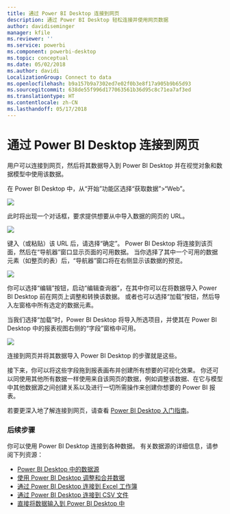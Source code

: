 ```yaml
---
title: 通过 Power BI Desktop 连接到网页
description: 通过 Power BI Desktop 轻松连接并使用网页数据
author: davidiseminger
manager: kfile
ms.reviewer: ''
ms.service: powerbi
ms.component: powerbi-desktop
ms.topic: conceptual
ms.date: 05/02/2018
ms.author: davidi
LocalizationGroup: Connect to data
ms.openlocfilehash: b9a157b9a7302ed7e02f0b3e8f17a905b9b65d93
ms.sourcegitcommit: 638de55f996d177063561b36d95c8c71ea7af3ed
ms.translationtype: HT
ms.contentlocale: zh-CN
ms.lasthandoff: 05/17/2018
---
```

# <a name="connect-to-a-web-page-from-power-bi-desktop"></a>通过 Power BI Desktop 连接到网页
用户可以连接到网页，然后将其数据导入到 Power BI Desktop 并在视觉对象和数据模型中使用该数据。

在 Power BI Desktop 中，从“开始”功能区选择“获取数据”>“Web”。

![](media/desktop-connect-to-web/connect-to-web_1.png)

此时将出现一个对话框，要求提供想要从中导入数据的网页的 URL。

![](media/desktop-connect-to-web/connect-to-web_2.png)

键入（或粘贴）该 URL 后，请选择“确定”。 Power BI Desktop 将连接到该页面，然后在“导航器”窗口显示页面的可用数据。 当你选择了其中一个可用的数据元素（如整页的表）后，“导航器”窗口将在右侧显示该数据的预览。

![](media/desktop-connect-to-web/connect-to-web_3.png)

你可以选择“编辑”按钮，启动“编辑查询器”，在其中你可以在将数据导入 Power BI Desktop 前在网页上调整和转换该数据。 或者也可以选择“加载”按钮，然后导入左窗格中所有选定的数据元素。

当我们选择“加载”时，Power BI Desktop 将导入所选项目，并使其在 Power BI Desktop 中的报表视图右侧的“字段”窗格中可用。

![](media/desktop-connect-to-web/connect-to-web_4.png)

连接到网页并将其数据导入 Power BI Desktop 的步骤就是这些。

接下来，你可以将这些字段拖到报表画布并创建所有想要的可视化效果。 你还可以同使用其他所有数据一样使用来自该网页的数据，例如调整该数据、在它与模型中其他数据源之间创建关系以及进行一切所需操作来创建你想要的 Power BI 报表。

若要更深入地了解连接到网页，请查看 [Power BI Desktop 入门指南](desktop-getting-started.md)。

### <a name="next-steps"></a>后续步骤
你可以使用 Power BI Desktop 连接到各种数据。 有关数据源的详细信息，请参阅下列资源：

* [Power BI Desktop 中的数据源](desktop-data-sources.md)
* [使用 Power BI Desktop 调整和合并数据](desktop-shape-and-combine-data.md)
* [通过 Power BI Desktop 连接到 Excel 工作簿](desktop-connect-excel.md)   
* [通过 Power BI Desktop 连接到 CSV 文件](desktop-connect-csv.md)   
* [直接将数据输入到 Power BI Desktop 中](desktop-enter-data-directly-into-desktop.md)   

